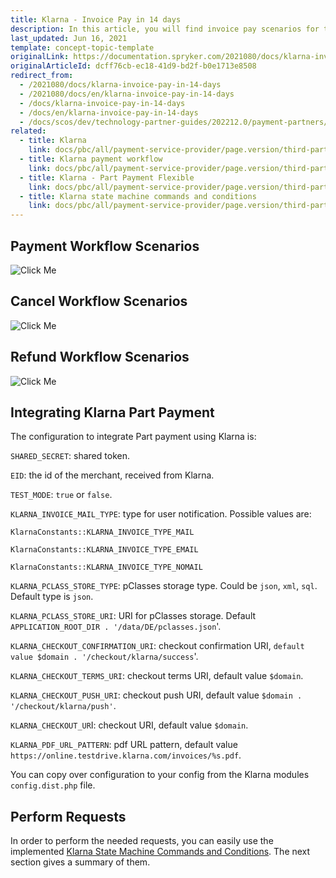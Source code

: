 ```yaml
---
title: Klarna - Invoice Pay in 14 days
description: In this article, you will find invoice pay scenarios for the payment process with Klarna.
last_updated: Jun 16, 2021
template: concept-topic-template
originalLink: https://documentation.spryker.com/2021080/docs/klarna-invoice-pay-in-14-days
originalArticleId: dcff76cb-ec18-41d9-bd2f-b0e1713e8508
redirect_from:
  - /2021080/docs/klarna-invoice-pay-in-14-days
  - /2021080/docs/en/klarna-invoice-pay-in-14-days
  - /docs/klarna-invoice-pay-in-14-days
  - /docs/en/klarna-invoice-pay-in-14-days
  - /docs/scos/dev/technology-partner-guides/202212.0/payment-partners/klarna/klarna-invoice-pay-in-14-days.html
related:
  - title: Klarna
    link: docs/pbc/all/payment-service-provider/page.version/third-party-integrations/klarna/klarna.html
  - title: Klarna payment workflow
    link: docs/pbc/all/payment-service-provider/page.version/third-party-integrations/klarna/klarna-payment-workflow.html
  - title: Klarna - Part Payment Flexible
    link: docs/pbc/all/payment-service-provider/page.version/third-party-integrations/klarna/klarna-part-payment-flexible.html
  - title: Klarna state machine commands and conditions
    link: docs/pbc/all/payment-service-provider/page.version/third-party-integrations/klarna/klarna-state-machine-commands-and-conditions.html
---
```


## Payment Workflow Scenarios

![Click Me](https://spryker.s3.eu-central-1.amazonaws.com/docs/Technology+Partners/Payment+Partners/Klarna/invoice_paymentworkflow.png)

## Cancel Workflow Scenarios

![Click Me](https://spryker.s3.eu-central-1.amazonaws.com/docs/Technology+Partners/Payment+Partners/Klarna/invoice_cancelworkflow.png)

## Refund Workflow Scenarios

![Click Me](https://spryker.s3.eu-central-1.amazonaws.com/docs/Technology+Partners/Payment+Partners/Klarna/flexible_refundworkflow.png)

## Integrating Klarna Part Payment

The configuration to integrate Part payment using Klarna is:

`SHARED_SECRET`: shared token.

`EID`: the id of the merchant, received from Klarna.

`TEST_MODE`: `true` or `false`.

`KLARNA_INVOICE_MAIL_TYPE`: type for user notification. Possible values are:

`KlarnaConstants::KLARNA_INVOICE_TYPE_MAIL`

`KlarnaConstants::KLARNA_INVOICE_TYPE_EMAIL`

`KlarnaConstants::KLARNA_INVOICE_TYPE_NOMAIL`

`KLARNA_PCLASS_STORE_TYPE`: pClasses storage type. Could be `json`, `xml`, `sql`. Default type is `json`.

`KLARNA_PCLASS_STORE_URI`: URI for pClasses storage. Default `APPLICATION_ROOT_DIR . '/data/DE/pclasses.json`'.

`KLARNA_CHECKOUT_CONFIRMATION_URI`: checkout confirmation URI, `default value $domain . '/checkout/klarna/success`'.

`KLARNA_CHECKOUT_TERMS_URI`: checkout terms URI, default value `$domain`.

`KLARNA_CHECKOUT_PUSH_URI`: checkout push URI, default value `$domain . '/checkout/klarna/push'`.

`KLARNA_CHECKOUT_UR`I: checkout URI, default value `$domain`.

`KLARNA_PDF_URL_PATTERN`: pdf URL pattern, default value `https://online.testdrive.klarna.com/invoices/%s.pdf`.

You can copy over configuration to your config from the Klarna modules `config.dist.php` file.

## Perform Requests

In order to perform the needed requests, you can easily use the implemented [Klarna State Machine Commands and Conditions](/docs/pbc/all/payment-service-provider/{{page.version}}/third-party-integrations/klarna/klarna-state-machine-commands-and-conditions.html). The next section gives a summary of them.
